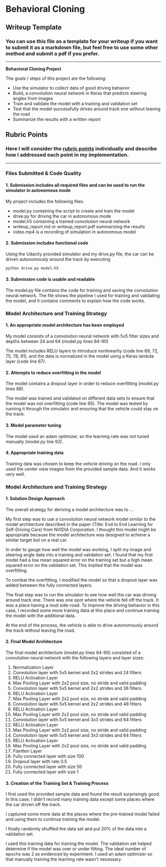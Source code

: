 # **Behavioral Cloning** 

## Writeup Template

### You can use this file as a template for your writeup if you want to submit it as a markdown file, but feel free to use some other method and submit a pdf if you prefer.

---

**Behavioral Cloning Project**

The goals / steps of this project are the following:
* Use the simulator to collect data of good driving behavior
* Build, a convolution neural network in Keras that predicts steering angles from images
* Train and validate the model with a training and validation set
* Test that the model successfully drives around track one without leaving the road
* Summarize the results with a written report


[//]: # (Image References)

[image1]: ./examples/placeholder.png "Model Visualization"
[image2]: ./examples/placeholder.png "Grayscaling"
[image3]: ./examples/placeholder_small.png "Recovery Image"
[image4]: ./examples/placeholder_small.png "Recovery Image"
[image5]: ./examples/placeholder_small.png "Recovery Image"
[image6]: ./examples/placeholder_small.png "Normal Image"
[image7]: ./examples/placeholder_small.png "Flipped Image"

## Rubric Points
### Here I will consider the [rubric points](https://review.udacity.com/#!/rubrics/432/view) individually and describe how I addressed each point in my implementation.  

---
### Files Submitted & Code Quality

#### 1. Submission includes all required files and can be used to run the simulator in autonomous mode

My project includes the following files:
* model.py containing the script to create and train the model
* drive.py for driving the car in autonomous mode
* model.h5 containing a trained convolution neural network 
* writeup_report.md or writeup_report.pdf summarizing the results
* video.mp4 is a recording of simulation in autonomous model

#### 2. Submission includes functional code
Using the Udacity provided simulator and my drive.py file, the car can be driven autonomously around the track by executing 
```sh
python drive.py model.h5
```

#### 3. Submission code is usable and readable

The model.py file contains the code for training and saving the convolution neural network. The file shows the pipeline I used for training and validating the model, and it contains comments to explain how the code works.

### Model Architecture and Training Strategy

#### 1. An appropriate model architecture has been employed

My model consists of a convolution neural network with 5x5 filter sizes and depths between 24 and 64 (model.py lines 64-90) 

The model includes RELU layers to introduce nonlinearity (code line 69, 72, 75, 78, 81), and the data is normalized in the model using a Keras lambda layer (code line 67). 

#### 2. Attempts to reduce overfitting in the model

The model contains a dropout layer in order to reduce overfitting (model.py lines 88). 

The model was trained and validated on different data sets to ensure that the model was not overfitting (code line 95). The model was tested by running it through the simulator and ensuring that the vehicle could stay on the track.

#### 3. Model parameter tuning

The model used an adam optimizer, so the learning rate was not tuned manually (model.py line 92).

#### 4. Appropriate training data

Training data was chosen to keep the vehicle driving on the road. I only used the center view images from the provided sample data. And it works very well.

### Model Architecture and Training Strategy

#### 1. Solution Design Approach

The overall strategy for deriving a model architecture was to ...

My first step was to use a convolution neural network model similar to the model architecture described in the paper (Title: End to End Learning for Self-Driving Cars) from NVIDIA Corporation. I thought this model might be appropriate because the model architecture was designed to achieve a similar target but on a real car.

In order to gauge how well the model was working, I split my image and steering angle data into a training and validation set. I found that my first model had a low mean squared error on the training set but a high mean squared error on the validation set. This implied that the model was overfitting. 

To combat the overfitting, I modified the model so that a dropout layer was added between the fully connected layers.

The final step was to run the simulator to see how well the car was driving around track one. There was one spot where the vehicle fell off the track. It was a place having a mud side-road. To improve the driving behavior in this case, I recorded some more training data at this place and continue training the model with the additional data.

At the end of the process, the vehicle is able to drive autonomously around the track without leaving the road.

#### 2. Final Model Architecture

The final model architecture (model.py lines 64-90) consisted of a convolution neural network with the following layers and layer sizes:
1. Normalization Layer
2. Convolution layer with 5x5 kernel and 2x2 strides and 24 filters
3. RELU Activation Layer
4. Max Pooling Layer with 2x2 pool size, no stride and valid padding
5. Convolution layer with 5x5 kernel and 2x2 strides and 36 filters
6. RELU Activation Layer
7. Max Pooling Layer with 2x2 pool size, no stride and valid padding
8. Convolution layer with 5x5 kernel and 2x2 strides and 48 filters
9. RELU Activation Layer
10. Max Pooling Layer with 2x2 pool size, no stride and valid padding
11. Convolution layer with 5x5 kernel and 3x3 strides and 64 filters
12. RELU Activation Layer
13. Max Pooling Layer with 2x2 pool size, no stride and valid padding
14. Convolution layer with 5x5 kernel and 3x3 strides and 64 filters
15. RELU Activation Layer
16. Max Pooling Layer with 2x2 pool size, no stride and valid padding
17. Flantten Layer
18. Fully connected layer with size 100
19. Dropout layer with rate 0.5
20. Fully connected layer with size 50
21. Fully connected layer with size 1


#### 3. Creation of the Training Set & Training Process

I first used the provided sample data and found the result surprisingly good. In this case, I didn't record many training data except some places where the car driven off the track. 

I captured some more data at the places where the pre-trained model failed and using them to continue training the model.

I finally randomly shuffled the data set and put 20% of the data into a validation set. 

I used this training data for training the model. The validation set helped determine if the model was over or under fitting. The ideal number of epochs was 2 as evidenced by experiment. I used an adam optimizer so that manually training the learning rate wasn't necessary.
